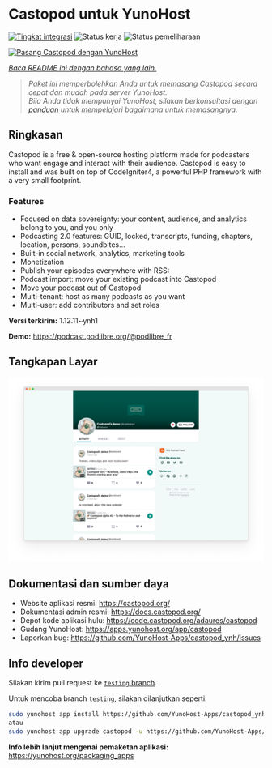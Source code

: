 <!--
N.B.: README ini dibuat secara otomatis oleh <https://github.com/YunoHost/apps/tree/master/tools/readme_generator>
Ini TIDAK boleh diedit dengan tangan.
-->

# Castopod untuk YunoHost

[![Tingkat integrasi](https://dash.yunohost.org/integration/castopod.svg)](https://ci-apps.yunohost.org/ci/apps/castopod/) ![Status kerja](https://ci-apps.yunohost.org/ci/badges/castopod.status.svg) ![Status pemeliharaan](https://ci-apps.yunohost.org/ci/badges/castopod.maintain.svg)

[![Pasang Castopod dengan YunoHost](https://install-app.yunohost.org/install-with-yunohost.svg)](https://install-app.yunohost.org/?app=castopod)

*[Baca README ini dengan bahasa yang lain.](./ALL_README.md)*

> *Paket ini memperbolehkan Anda untuk memasang Castopod secara cepat dan mudah pada server YunoHost.*  
> *Bila Anda tidak mempunyai YunoHost, silakan berkonsultasi dengan [panduan](https://yunohost.org/install) untuk mempelajari bagaimana untuk memasangnya.*

## Ringkasan

Castopod is a free & open-source hosting platform made for podcasters who want engage and interact with their audience.
Castopod is easy to install and was built on top of CodeIgniter4, a powerful PHP framework with a very small footprint.


### Features

- Focused on data sovereignty: your content, audience, and analytics belong to you, and you only
- Podcasting 2.0 features: GUID, locked, transcripts, funding, chapters, location, persons, soundbites…
- Built-in social network, analytics, marketing tools
- Monetization
- Publish your episodes everywhere with RSS:
- Podcast import: move your existing podcast into Castopod
- Move your podcast out of Castopod
- Multi-tenant: host as many podcasts as you want
- Multi-user: add contributors and set roles

**Versi terkirim:** 1.12.11~ynh1

**Demo:** <https://podcast.podlibre.org/@podlibre_fr>

## Tangkapan Layar

![Tangkapan Layar pada Castopod](./doc/screenshots/screenshot.png)

## Dokumentasi dan sumber daya

- Website aplikasi resmi: <https://castopod.org/>
- Dokumentasi admin resmi: <https://docs.castopod.org/>
- Depot kode aplikasi hulu: <https://code.castopod.org/adaures/castopod>
- Gudang YunoHost: <https://apps.yunohost.org/app/castopod>
- Laporkan bug: <https://github.com/YunoHost-Apps/castopod_ynh/issues>

## Info developer

Silakan kirim pull request ke [`testing` branch](https://github.com/YunoHost-Apps/castopod_ynh/tree/testing).

Untuk mencoba branch `testing`, silakan dilanjutkan seperti:

```bash
sudo yunohost app install https://github.com/YunoHost-Apps/castopod_ynh/tree/testing --debug
atau
sudo yunohost app upgrade castopod -u https://github.com/YunoHost-Apps/castopod_ynh/tree/testing --debug
```

**Info lebih lanjut mengenai pemaketan aplikasi:** <https://yunohost.org/packaging_apps>
